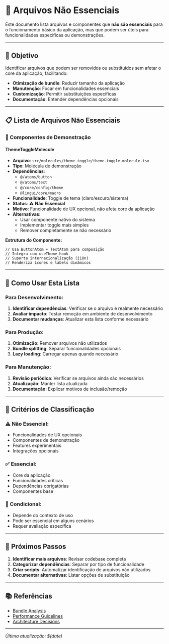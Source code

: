 # 📁 Arquivos Não Essenciais

Este documento lista arquivos e componentes que **não são essenciais** para o funcionamento básico da aplicação, mas que podem ser úteis para funcionalidades específicas ou demonstrações.

---

## 🎯 Objetivo

Identificar arquivos que podem ser removidos ou substituídos sem afetar o core da aplicação, facilitando:

- **Otimização de bundle**: Reduzir tamanho da aplicação
- **Manutenção**: Focar em funcionalidades essenciais
- **Customização**: Permitir substituições específicas
- **Documentação**: Entender dependências opcionais

---

## 📋 Lista de Arquivos Não Essenciais

### **🧪 Componentes de Demonstração**

#### **ThemeToggleMolecule**

- **Arquivo**: `src/molecules/theme-toggle/theme-toggle.molecule.tsx`
- **Tipo**: Molécula de demonstração
- **Dependências**:
    - `@/atoms/button`
    - `@/atoms/text`
    - `@/core/config/theme`
    - `@lingui/core/macro`
- **Funcionalidade**: Toggle de tema (claro/escuro/sistema)
- **Status**: ⚠️ **Não Essencial**
- **Motivo**: Funcionalidade de UX opcional, não afeta core da aplicação
- **Alternativas**:
    - Usar componente nativo do sistema
    - Implementar toggle mais simples
    - Remover completamente se não necessário

**Estrutura do Componente:**

```tsx
// Usa ButtonAtom + TextAtom para composição
// Integra com useTheme hook
// Suporta internacionalização (i18n)
// Renderiza ícones e labels dinâmicos
```

---

## 🔄 Como Usar Esta Lista

### **Para Desenvolvimento:**

1. **Identificar dependências**: Verificar se o arquivo é realmente necessário
2. **Avaliar impacto**: Testar remoção em ambiente de desenvolvimento
3. **Documentar mudanças**: Atualizar esta lista conforme necessário

### **Para Produção:**

1. **Otimização**: Remover arquivos não utilizados
2. **Bundle splitting**: Separar funcionalidades opcionais
3. **Lazy loading**: Carregar apenas quando necessário

### **Para Manutenção:**

1. **Revisão periódica**: Verificar se arquivos ainda são necessários
2. **Atualização**: Manter lista atualizada
3. **Documentação**: Explicar motivos de inclusão/remoção

---

## 📝 Critérios de Classificação

### **⚠️ Não Essencial:**

- Funcionalidades de UX opcionais
- Componentes de demonstração
- Features experimentais
- Integrações opcionais

### **✅ Essencial:**

- Core da aplicação
- Funcionalidades críticas
- Dependências obrigatórias
- Componentes base

### **🔄 Condicional:**

- Depende do contexto de uso
- Pode ser essencial em alguns cenários
- Requer avaliação específica

---

## 🚀 Próximos Passos

1. **Identificar mais arquivos**: Revisar codebase completa
2. **Categorizar dependências**: Separar por tipo de funcionalidade
3. **Criar scripts**: Automatizar identificação de arquivos não utilizados
4. **Documentar alternativas**: Listar opções de substituição

---

## 📚 Referências

- [Bundle Analysis](../scripts/bundle-analysis.md)
- [Performance Guidelines](../performance.md)
- [Architecture Decisions](../architecture.md)

---

_Última atualização: $(date)_
